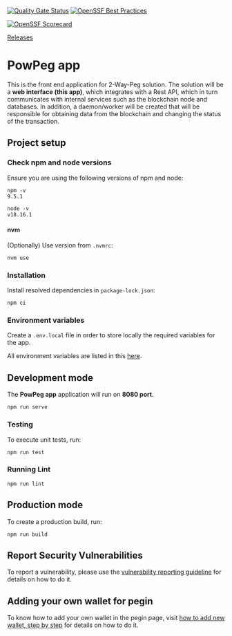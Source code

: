 [![Quality Gate Status](https://sonarcloud.io/api/project_badges/measure?project=rsksmart_2wp-app&metric=alert_status)](https://sonarcloud.io/summary/new_code?id=rsksmart_2wp-app)
[![OpenSSF Best Practices](https://www.bestpractices.dev/projects/9697/badge)](https://www.bestpractices.dev/projects/9697)

[![OpenSSF Scorecard](https://api.scorecard.dev/projects/github.com/rsksmart/2wp-app/badge)](https://scorecard.dev/viewer/?uri=github.com/rsksmart/2wp-app)

[Releases](https://github.com/rsksmart/2wp-app/releases/latest)


# PowPeg app
This is the front end application for 2-Way-Peg solution.
The solution will be a **web interface (this app)**, which integrates with a Rest API, which in turn communicates with internal services such as the blockchain node and databases. In addition, a daemon/worker will be created that will be responsible for obtaining data from the blockchain and changing the status of the transaction.

## Project setup

### Check npm and node versions
Ensure you are using the following versions of npm and node:
```
npm -v
9.5.1
```
```
node -v
v18.16.1
```
#### nvm
(Optionally) Use version from `.nvmrc`:
```
nvm use
```
### Installation
Install resolved dependencies in `package-lock.json`:
```
npm ci
```
### Environment variables
Create a `.env.local` file in order to store locally the required variables for the app.

All environment variables are listed in this [here](./ENV_VARIABLES.md).

## Development mode
The **PowPeg app** application will run on **8080 port**.

```
npm run serve
```

### Testing
To execute unit tests, run:
```
npm run test
```

### Running Lint
```
npm run lint 
```

## Production mode
To create a production build, run:
```
npm run build
```

## Report Security Vulnerabilities

To report a vulnerability, please use the [vulnerability reporting guideline](./SECURITY.md) for details on how to do it.

## Adding your own wallet for pegin

To know how to add your own wallet in the pegin page, visit [how to add new wallet, step by step](./WALLET.md) for details on how to do it.
